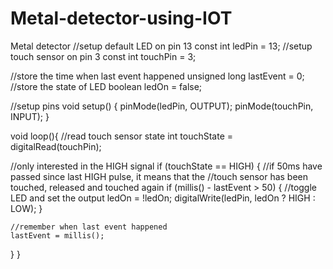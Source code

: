 # Metal-detector-using-IOT
Metal detector
//setup default LED on pin 13
const int ledPin =  13;
//setup touch sensor on pin 3
const int touchPin = 3;
 
//store the time when last event happened
unsigned long lastEvent = 0;
//store the state of LED
boolean ledOn = false;
 
//setup pins
void setup() {
  pinMode(ledPin, OUTPUT);
  pinMode(touchPin, INPUT);
}
 
void loop(){
  //read touch sensor state
  int touchState = digitalRead(touchPin);
 
  //only interested in the HIGH signal
  if (touchState == HIGH) {
    //if 50ms have passed since last HIGH pulse, it means that the
    //touch sensor has been touched, released and touched again
    if (millis() - lastEvent > 50) {
      //toggle LED and set the output
      ledOn = !ledOn;
      digitalWrite(ledPin, ledOn ? HIGH : LOW);
    }
 
    //remember when last event happened
    lastEvent = millis();
  }
}

